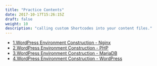 ```yaml
---
title: "Practice Contents"
date: 2017-10-17T15:26:15Z
draft: false
weight: 10
description: "calling custom Shortcodes into your content files."
---
```


* [1.WordPress Environment Construction - Nginx](wp-environment-construction-nginx)
* [2.WordPress Environment Construction - PHP](wp-environment-construction-php)
* [3.WordPress Environment Construction - MariaDB](wp-environment-construction-mariadb)
* [4.WordPress Environment Construction - WordPress](wp-environment-construction-wordpress)